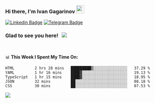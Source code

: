 ### Hi there, I'm Ivan Gagarinov <img src="https://media.giphy.com/media/hvRJCLFzcasrR4ia7z/giphy.gif" width="25px">

[![Linkedin Badge](https://img.shields.io/badge/-LinkedIn-0e76a8?style=flat-square&logo=Linkedin&logoColor=white)](https://linkedin.com/in/ivan-gagarinov-142ba3141/)
[![Telegram Badge](https://img.shields.io/badge/-Telegram-0088cc?style=flat-square&logo=Telegram&logoColor=white)](https://t.me/igagarinov)

### Glad to see you here! &nbsp; ![](https://visitor-badge.glitch.me/badge?page_id=dzencot.dzencot)

</br>

📊 **This Week I Spent My Time On:**
<!--START_SECTION:waka-->
```text
HTML         2 hrs 28 mins   █████████▒░░░░░░░░░░░░░░░   37.29 % 
YAML         1 hr 16 mins    ████▓░░░░░░░░░░░░░░░░░░░░   19.13 % 
TypeScript   1 hr 15 mins    ████▓░░░░░░░░░░░░░░░░░░░░   18.95 % 
JSON         32 mins         ██░░░░░░░░░░░░░░░░░░░░░░░   08.18 % 
CSS          30 mins         ██░░░░░░░░░░░░░░░░░░░░░░░   07.53 % 
```
<!--END_SECTION:waka-->

[![](https://github-readme-stats.vercel.app/api?username=dzencot&theme=gruvbox)](https://github.com/dzencot)
